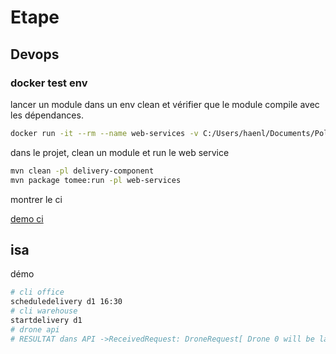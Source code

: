 # Etape

## Devops

### docker test env

lancer un module dans un env clean et vérifier que le module compile avec les dépendances.

```sh
docker run -it --rm --name web-services -v C:/Users/haenl/Documents/Polytech/SI4-S8/isa_devops/projet-isa-devops-20-team-b-20/projet-isa-devops-20-team-b-20-drone-delivery:/usr/src/maven -w /usr/src/maven maven:3.3-jdk-8-alpine mvn -s settings.xml clean install -pl web-services
```

dans le projet, clean un module et run le web service

```sh
mvn clean -pl delivery-component
mvn package tomee:run -pl web-services
```

montrer le ci

[demo ci](https://ci.otakedev.com/blue/organizations/jenkins/projet-isa-devops-20-team-b-20-drone-delivery/detail/develop/19/pipeline/)

## isa

démo

```sh
# cli office
scheduledelivery d1 16:30
# cli warehouse
startdelivery d1
# drone api
# RESULTAT dans API ->ReceivedRequest: DroneRequest[ Drone 0 will be launched at 16:30 ]
```
